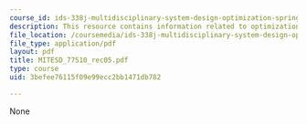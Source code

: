 ```yaml
---
course_id: ids-338j-multidisciplinary-system-design-optimization-spring-2010
description: This resource contains information related to optimization method selection.
file_location: /coursemedia/ids-338j-multidisciplinary-system-design-optimization-spring-2010/3befee76115f09e99ecc2bb1471db782_MITESD_77S10_rec05.pdf
file_type: application/pdf
layout: pdf
title: MITESD_77S10_rec05.pdf
type: course
uid: 3befee76115f09e99ecc2bb1471db782

---
```

None